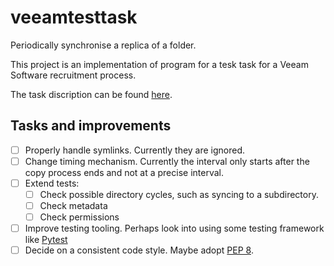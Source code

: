 # veeamtesttask

Periodically synchronise a replica of a folder.

This project is an implementation of program for a tesk task for a Veeam Software recruitment process.

The task discription can be found [here](Internal%20Development%20in%20QA%20(SDET)%20Team_tesk%20task.pdf).

## Tasks and improvements
- [ ] Properly handle symlinks. Currently they are ignored.
- [ ] Change timing mechanism. Currently the interval only starts after the copy process ends and not at a precise interval.
- [ ] Extend tests:
  - [ ] Check possible directory cycles, such as syncing to a subdirectory.
  - [ ] Check metadata
  - [ ] Check permissions
- [ ] Improve testing tooling. Perhaps look into using some testing framework like [Pytest](https://docs.pytest.org/en/)
- [ ] Decide on a consistent code style. Maybe adopt [PEP 8](https://peps.python.org/pep-0008/).
